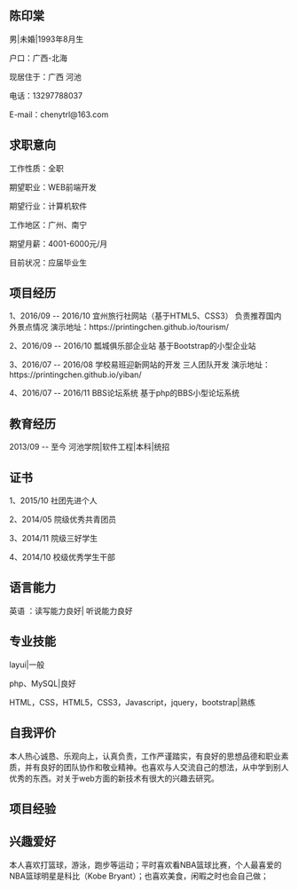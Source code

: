 <h2>陈印棠</h2>
<p>男|未婚|1993年8月生</p>
<p>户口：广西-北海</p>
<p>现居住于：广西 河池</p>
<p>电话：13297788037</p>
<p>E-mail：chenytrl@163.com</p>
<h2>求职意向</h2>
<p>工作性质：全职</p>
<p>期望职业：WEB前端开发</p>
<p>期望行业：计算机软件</p>
<p>工作地区：广州、南宁</p>
<p>期望月薪：4001-6000元/月</p></p>
<p>目前状况：应届毕业生</p>
<h2>项目经历</h2>
<p>1、2016/09 -- 2016/10
宜州旅行社网站（基于HTML5、CSS3）
负责推荐国内外景点情况
演示地址：https://printingchen.github.io/tourism/</p>
<p>2、2016/09 -- 2016/10
瓢城俱乐部企业站
基于Bootstrap的小型企业站</p>
<p>3、2016/07 -- 2016/08
学校易班迎新网站的开发
三人团队开发
演示地址：https://printingchen.github.io/yiban/</p>
<p>4、2016/07 -- 2016/11
BBS论坛系统
基于php的BBS小型论坛系统</p>
<h2>教育经历</h2>
<p>2013/09 -- 至今
河池学院|软件工程|本科|统招</p>
<h2>证书</h2>
<p>1、2015/10
社团先进个人</p>
<p>2、2014/05
院级优秀共青团员</p>
<p>3、2014/11
院级三好学生</p>
<p>4、2014/10
校级优秀学生干部</p>
<h2>语言能力</h2>
<p>英语 ：读写能力良好| 听说能力良好</p>
<h2>专业技能</h2>
<p>layui|一般</p>
<p>php、MySQL|良好</p>
<p>HTML，CSS，HTML5，CSS3，Javascript，jquery，bootstrap|熟练</p>
<h2>自我评价</h2>
<p>本人热心诚恳、乐观向上，认真负责，工作严谨踏实，有良好的思想品德和职业素质，并有良好的团队协作和敬业精神。也喜欢与人交流自己的想法，从中学到别人优秀的东西。对关于web方面的新技术有很大的兴趣去研究。</p>
<h2>项目经验</h2>
<h2>兴趣爱好</h2>
<p>本人喜欢打篮球，游泳，跑步等运动；平时喜欢看NBA篮球比赛，个人最喜爱的NBA篮球明星是科比（Kobe Bryant）；也喜欢美食，闲暇之时也会自己做；</p>
